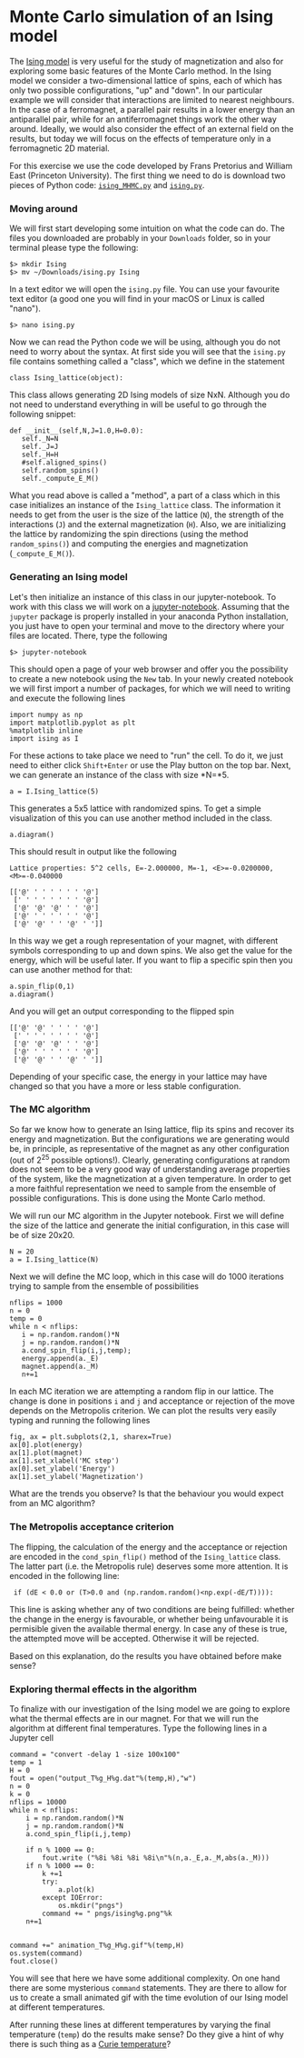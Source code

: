 # Monte Carlo simulation of an Ising model

The [Ising model](https://en.wikipedia.org/wiki/Ising_model) is very useful 
for the study of magnetization and also for exploring some basic features of
 the Monte Carlo method. In the Ising model we consider a two-dimensional 
lattice of spins, each of which has only two possible configurations, "up" and 
"down". In our particular example we will consider that interactions are 
limited to nearest neighbours. In the case of a ferromagnet, a parallel pair 
results in a lower energy than an antiparallel pair, while for an antiferromagnet
things work the other way around. Ideally, we would also consider the effect 
of an external field on the results, but today we will focus on the effects 
of temperature only in a ferromagnetic 2D material.

For this exercise we use the code developed by Frans Pretorius and William 
East (Princeton 
University). The first thing we need to do is download two pieces of Python 
code: 
[```ising_MHMC.py```](https://github.com/daviddesancho/PRESTGARA/blob/master/code/Ising_2d/ising_MHMC.py) 
and [```ising.py```](https://github.com/daviddesancho/PRESTGARA/blob/master/code/Ising_2d/ising.py).

### Moving around

We will first start developing some intuition on what the code can do. 
The files you downloaded are probably in your ```Downloads``` folder, so 
in your terminal please type the following:

	$> mkdir Ising
	$> mv ~/Downloads/ising.py Ising 

In a text editor we will open the ```ising.py``` file. You can use your favourite
text editor (a good one you will find in your macOS or Linux is called "nano").

	$> nano ising.py

Now we can read the Python code we will be using, although you do not need
to worry about the syntax. At first side you will see that the 
```ising.py``` file contains something called a "class", which we 
define in the statement 

	class Ising_lattice(object):

This class allows generating 2D Ising models of size NxN. Although you do not 
need to understand everything in will be useful to go through the following 
snippet:

	def __init__(self,N,J=1.0,H=0.0):
	   self._N=N
	   self._J=J
	   self._H=H
	   #self.aligned_spins()
	   self.random_spins()
	   self._compute_E_M()

What you read above is called a "method", a part of a class which in this case
initializes an instance of the ```Ising_lattice``` class. The information it 
needs to get from the user is the size of the lattice (```N```),  the strength
 of the interactions (```J```) and the external magnetization (```H```). Also,
 we are initializing the lattice by randomizing the spin directions (using the
 method ```random_spins()```) and computing the energies and magnetization 
(```_compute_E_M()```).


### Generating an Ising model
Let's then initialize an instance of this class in our jupyter-notebook. 
To work with this class we will work on a [jupyter-notebook](http://jupyter.org/).
Assuming that the ```jupyter``` package is properly installed in your anaconda 
Python installation, you just have to open your terminal and move to the directory
 where your files are located. There, type the following

	$> jupyter-notebook

This should open a page of your web browser and offer you the possibility 
to create a new notebook using the ```New``` tab.  In your newly created 
notebook we will first import a number of packages, for which we will need
to writing and execute the following lines

	import numpy as np
	import matplotlib.pyplot as plt
	%matplotlib inline
	import ising as I

For these actions to take place we need to "run" the cell. To do it, we just 
need to either click ```Shift+Enter``` or use the Play button on the top bar. 
Next, we can generate an instance of the class with size *N=*5.

	a = I.Ising_lattice(5)

This generates a 5x5 lattice with randomized spins. To get a simple 
visualization of this you can use another method included in the class.

	a.diagram()

This should result in output like the following 

	Lattice properties: 5^2 cells, E=-2.000000, M=-1, <E>=-0.0200000, <M>=-0.040000
	
	[['@' ' ' ' ' ' ' '@']
	 [' ' ' ' ' ' ' ' '@']
	 ['@' '@' '@' ' ' '@']
	 ['@' ' ' ' ' ' ' '@']
	 ['@' '@' ' ' '@' ' ']]

In this way we get a rough representation of your magnet, with different symbols
corresponding to up and down spins. We also get the value for the energy, which 
will be useful later. If you want to flip a specific spin then you can use another 
method for that:

	a.spin_flip(0,1)
	a.diagram()

And you will get an output corresponding to the flipped spin

	[['@' '@' ' ' ' ' '@']
	 [' ' ' ' ' ' ' ' '@']
	 ['@' '@' '@' ' ' '@']
	 ['@' ' ' ' ' ' ' '@']
	 ['@' '@' ' ' '@' ' ']]

Depending of your specific case, the energy in your lattice may have changed
so that you have a more or less stable configuration.


### The MC algorithm
So far we know how to generate an Ising lattice, flip its spins and recover
 its energy and magnetization. But the configurations we are generating
would be, in principle, as representative of the magnet as any other 
configuration (out of 2<sup>25 </sup>possible options!). Clearly, generating
configurations at random does not seem to be a very good way of understanding
average properties of the system, like the magnetization at a given temperature.
In order to get a more faithful representation we need to sample from the ensemble
of possible configurations. This is done using the Monte Carlo method.

We will run our MC algorithm in the Jupyter notebook. First we will define 
the size of the lattice and generate the initial configuration, in
 this case will be of size 20x20.  

	N = 20
	a = I.Ising_lattice(N)

Next we will define the MC loop, which in this case will do 1000 iterations 
trying to sample from the ensemble of possibilities 

	nflips = 1000
	n = 0
	temp = 0
	while n < nflips:
	   i = np.random.random()*N
	   j = np.random.random()*N
	   a.cond_spin_flip(i,j,temp);
	   energy.append(a._E)
	   magnet.append(a._M)
	   n+=1

In each MC iteration we are attempting a random flip in our lattice. 
The change is done in positions ```i``` and ```j``` and acceptance or 
rejection of the move depends on the Metropolis criterion. We can plot
the results very easily typing and running the following lines

	fig, ax = plt.subplots(2,1, sharex=True)
	ax[0].plot(energy)
	ax[1].plot(magnet)
	ax[1].set_xlabel('MC step')
	ax[0].set_ylabel('Energy')
	ax[1].set_ylabel('Magnetization') 

What are the trends you observe? Is that the behaviour you would expect
from an MC algorithm? 

### The Metropolis acceptance criterion
The flipping, the calculation of the energy and the acceptance or rejection
 are encoded in the ```cond_spin_flip()``` method of the ```Ising_lattice```
 class. The latter part (i.e. the Metropolis rule) deserves some more 
attention. It is encoded in the following line:

	 if (dE < 0.0 or (T>0.0 and (np.random.random()<np.exp(-dE/T)))):

This line is asking whether any of two conditions are being fulfilled: 
whether the change in the energy is favourable, or whether being unfavourable
it is permisible given the available thermal energy. In case any of these is
true, the attempted move will be accepted. Otherwise it will be rejected.

Based on this explanation, do the results you have obtained before make sense?

### Exploring thermal effects in the algorithm
To finalize with our investigation of the Ising model we are going to explore 
what the thermal effects are in our magnet. For that we will run the algorithm
at different final temperatures. Type the following lines in a Jupyter cell

	command = "convert -delay 1 -size 100x100"
	temp = 1
	H = 0
	fout = open("output_T%g_H%g.dat"%(temp,H),"w")
	n = 0
	k = 0
	nflips = 10000
	while n < nflips:
	    i = np.random.random()*N
	    j = np.random.random()*N
	    a.cond_spin_flip(i,j,temp)
	
	    if n % 1000 == 0:
	        fout.write ("%8i %8i %8i %8i\n"%(n,a._E,a._M,abs(a._M)))
	    if n % 1000 == 0:
	        k +=1
	        try: 
	            a.plot(k)
	        except IOError:
	            os.mkdir("pngs")
	        command += " pngs/ising%g.png"%k
	    n+=1
	    
	
	command +=" animation_T%g_H%g.gif"%(temp,H)
	os.system(command)
	fout.close()

You will see that here we have some additional complexity. On one hand 
there are some mysterious ```command``` statements. They are there to allow
for us to create a small animated gif with the time evolution of our Ising 
model at different temperatures. 

After running these lines at different temperatures by varying the final 
temperature (```temp```) do the results make sense? Do they give a hint
of why there is such thing as a [Curie temperature](https://en.wikipedia.org/wiki/Curie_temperature)?
